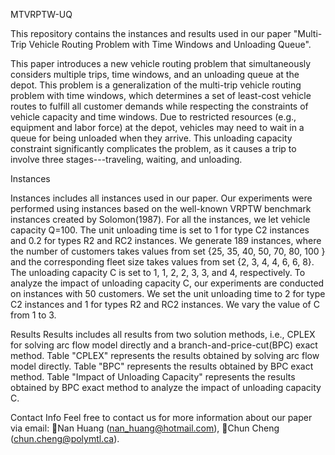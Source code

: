 MTVRPTW-UQ

This repository contains the instances and results used in our paper "Multi-Trip Vehicle Routing Problem with Time Windows and Unloading Queue".

This paper introduces a new vehicle routing problem that simultaneously considers multiple trips, time windows, and an unloading queue at the depot. This problem is a generalization of the multi-trip vehicle routing problem with time windows, which determines a set of least-cost vehicle routes to fulfill all customer demands while respecting the constraints of vehicle capacity and time windows. Due to restricted resources (e.g., equipment and labor force) at the depot, vehicles may need to wait in a queue for being unloaded when they arrive. This unloading capacity constraint significantly complicates the problem, as it causes a trip to involve three stages---traveling, waiting, and unloading. 

Instances

Instances includes all instances used in our paper. Our experiments were performed using instances based on the well-known VRPTW benchmark instances created by Solomon(1987). For all the instances, we let vehicle capacity Q=100. The unit unloading time is set to 1 for type C2 instances and 0.2 for types R2 and RC2 instances. We generate 189 instances, where the number of customers takes values from set {25, 35, 40, 50, 70, 80, 100 } and the corresponding fleet size takes values from set {2, 3, 4, 4, 6, 6, 8}. The unloading capacity C is set to 1, 1, 2, 2, 3, 3, and 4, respectively.
To analyze the impact of unloading capacity C, our experiments are conducted on instances with 50 customers. We set the unit unloading time to 2 for type C2 instances and 1 for types R2 and RC2 instances. We vary the value of C from 1 to 3.

Results
Results includes all results from two solution methods, i.e., CPLEX for solving arc flow model directly and a branch-and-price-cut(BPC) exact method. Table "CPLEX" represents the results obtained by solving arc flow model directly. Table "BPC" represents the results obtained by BPC exact method. Table "Impact of Unloading Capacity" represents the results obtained by BPC exact method to analyze the impact of unloading capacity C.

Contact Info
Feel free to contact us for more information about our paper via email:
Nan Huang (nan_huang@hotmail.com),
Chun Cheng (chun.cheng@polymtl.ca).

